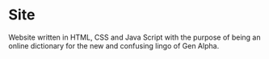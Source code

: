 # Site
Website written in HTML, CSS and Java Script with the purpose of being an online dictionary for the new and confusing lingo of Gen Alpha.
